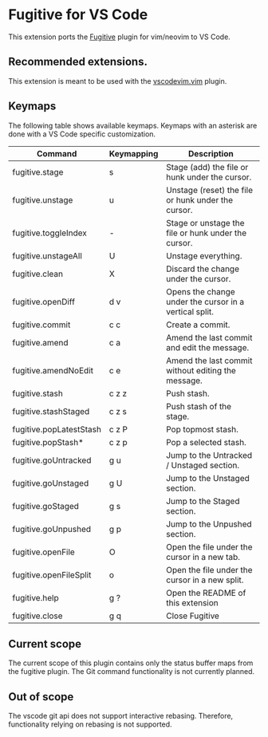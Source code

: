 # Fugitive for VS Code

This extension ports the [Fugitive](https://github.com/tpope/vim-fugitive.git) plugin for vim/neovim to VS Code.

## Recommended extensions.

This extension is meant to be used with the [vscodevim.vim](https://marketplace.visualstudio.com/items?itemName=vscodevim.vim) plugin.

## Keymaps
The following table shows available keymaps.
Keymaps with an asterisk are done with a VS Code specific customization.

| Command                 | Keymapping | Description                                            |
| ----------------------- | ---------- | ------------------------------------------------------ |
| fugitive.stage          | s          | Stage (add) the file or hunk under the cursor.         |
| fugitive.unstage        | u          | Unstage (reset) the file or hunk under the cursor.     |
| fugitive.toggleIndex    | -          | Stage or unstage the file or hunk under the cursor.    |
| fugitive.unstageAll     | U          | Unstage everything.                                    |
| fugitive.clean          | X          | Discard the change under the cursor.                   |
| fugitive.openDiff       | d v        | Opens the change under the cursor in a vertical split. |
| fugitive.commit         | c c        | Create a commit.                                       |
| fugitive.amend          | c a        | Amend the last commit and edit the message.            |
| fugitive.amendNoEdit    | c e        | Amend the last commit without editing the message.     |
| fugitive.stash          | c z z      | Push stash.                                            |
| fugitive.stashStaged    | c z s      | Push stash of the stage.                               |
| fugitive.popLatestStash | c z P      | Pop topmost stash.                                     |
| fugitive.popStash*      | c z p      | Pop a selected stash.                                  |
| fugitive.goUntracked    | g u        | Jump to the Untracked / Unstaged section.              |
| fugitive.goUnstaged     | g U        | Jump to the Unstaged section.                          |
| fugitive.goStaged       | g s        | Jump to the Staged section.                            |
| fugitive.goUnpushed     | g p        | Jump to the Unpushed section.                          |
| fugitive.openFile       | O          | Open the file under the cursor in a new tab.           |
| fugitive.openFileSplit  | o          | Open the file under the cursor in a new split.         |
| fugitive.help           | g ?        | Open the README of this extension                      |
| fugitive.close          | g q        | Close Fugitive                                         |


## Current scope
The current scope of this plugin contains only the status buffer maps from the fugitive plugin.
The Git command functionality is not currently planned.

## Out of scope
The vscode git api does not support interactive rebasing.
Therefore, functionality relying on rebasing is not supported.